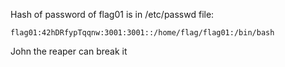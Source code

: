 Hash of password of flag01 is in /etc/passwd  file:
```
flag01:42hDRfypTqqnw:3001:3001::/home/flag/flag01:/bin/bash
```
John the reaper can break it 